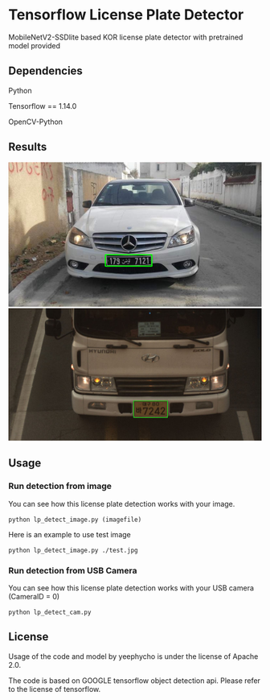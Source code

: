 # Tensorflow License Plate Detector
MobileNetV2-SSDlite based KOR license plate detector with pretrained model provided

## Dependencies
Python

Tensorflow == 1.14.0

OpenCV-Python

## Results
![cc.PNG](./img/cc.PNG)
![result2.JPG](./img/result2.JPG)

## Usage
### Run detection from image
You can see how this license plate detection works with your image.

    python lp_detect_image.py (imagefile)
Here is an example to use test image

    python lp_detect_image.py ./test.jpg
### Run detection from USB Camera
You can see how this license plate detection works with your USB camera (CameraID = 0)

    python lp_detect_cam.py  
## License
Usage of the code and model by yeephycho is under the license of Apache 2.0.

The code is based on GOOGLE tensorflow object detection api. Please refer to the license of tensorflow.
